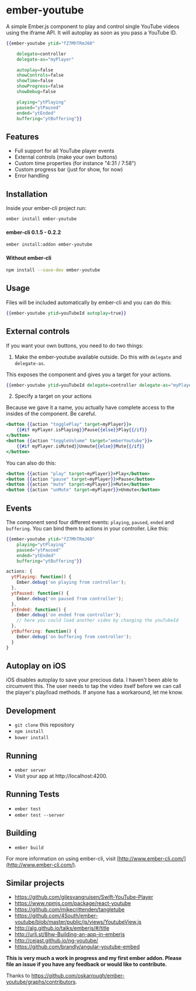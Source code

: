 # ember-youtube

A simple Ember.js component to play and control single YouTube videos using the iframe API. It will autoplay as soon as you pass a YouTube ID.

```hbs
{{ember-youtube ytid="fZ7MhTRmJ60"

	delegate=controller
	delegate-as="myPlayer"

	autoplay=false
	showControls=false
	showTime=false
	showProgress=false
	showDebug=false

	playing="ytPlaying"
	paused="ytPaused"
	ended="ytEnded"
	buffering="ytBuffering"}}
```

## Features

- Full support for all YouTube player events
- External controls (make your own buttons)
- Custom time properties (for instance "4:31 / 7:58")
- Custom progress bar (just for show, for now)
- Error handling

## Installation

Inside your ember-cli project run:

```bash
ember install ember-youtube
```

#### ember-cli 0.1.5 - 0.2.2

```bash
ember install:addon ember-youtube
```

#### Without ember-cli

```bash
npm install --save-dev ember-youtube
```

## Usage

Files will be included automatically by ember-cli and you can do this:

```hbs
{{ember-youtube ytid=youTubeId autoplay=true}}
```

## External controls

If you want your own buttons, you need to do two things:

1) Make the ember-youtube available outside. Do this with `delegate` and `delegate-as`.

This exposes the component and gives you a target for your actions.

```hbs
{{ember-youtube ytid=youTubeId delegate=controller delegate-as="myPlayer"}}
```

2) Specify a target on your actions

Because we gave it a name, you actually have complete access to the insides of the component. Be careful.

```hbs
<button {{action "togglePlay" target=myPlayer}}>
	{{#if myPlayer.isPlaying}}Pause{{else}}Play{{/if}}
</button>
<button {{action "toggleVolume" target="emberYoutube"}}>
	{{#if myPlayer.isMuted}}Unmute{{else}}Mute{{/if}}
</button>
```

You can also do this:

```hbs
<button {{action "play" target=myPlayer}}>Play</button>
<button {{action "pause" target=myPlayer}}>Pause</button>
<button {{action "mute" target=myPlayer}}>Mute</button>
<button {{action "unMute" target=myPlayer}}>Unmute</button>
```

## Events

The component send four different events: `playing`, `paused`, `ended` and `buffering`. You can bind them to actions in your controller. Like this:

```hbs
{{ember-youtube ytid="fZ7MhTRmJ60"
	playing="ytPlaying"
	paused="ytPaused"
	ended="ytEnded"
	buffering="ytBuffering"}}
```

```JavaScript
actions: {
  ytPlaying: function() {
    Ember.debug('on playing from controller');
  },
  ytPaused: function() {
    Ember.debug('on paused from controller');
  },
  ytEnded: function() {
    Ember.debug('on ended from controller');
    // here you could load another video by changing the youTubeId
  },
  ytBuffering: function() {
    Ember.debug('on buffering from controller');
  }
}
```

## Autoplay on iOS

iOS disables autoplay to save your precious data. I haven't been able to circumvent this. The user needs to tap the video itself before we can call the player's play/load methods. If anyone has a workaround, let me know.

## Development

* `git clone` this repository
* `npm install`
* `bower install`

## Running

* `ember server`
* Visit your app at http://localhost:4200.

## Running Tests

* `ember test`
* `ember test --server`

## Building

* `ember build`

For more information on using ember-cli, visit [http://www.ember-cli.com/](http://www.ember-cli.com/).

## Similar projects

* https://github.com/gilesvangruisen/Swift-YouTube-Player
* https://www.npmjs.com/package/react-youtube
* https://github.com/mikecrittenden/tangletube
* https://github.com/4South/ember-youtube/blob/master/public/js/views/YoutubeView.js
* http://alg.github.io/talks/emberjs/#/title
* http://urli.st/8hw-Building-an-app-in-emberjs
* http://cejast.github.io/ng-youtube/
* https://github.com/brandly/angular-youtube-embed

**This is very much a work in progress and my first ember addon. Please file an issue if you have any feedback or would like to contribute.**

Thanks to https://github.com/oskarrough/ember-youtube/graphs/contributors.
